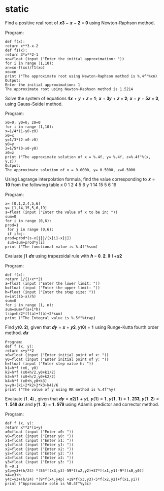 # static
Find a positive real root of 𝒙𝟑 − 𝒙 − 𝟐 = 𝟎 using Newton-Raphson method.

Program:
```
def f(x):
return x**3-x-2
def f1(x):
return 3*x**2-1
xo=float (input ("Enter the initial approximation: "))
for i in range (1,10):
xn=xo-f(xo)/f1(xo)
xo=xn
print ("The approximate root using Newton-Raphson method is %.4f"%xn)
Output:
Enter the initial approximation: 1
The approximate root using Newton-Raphson method is 1.5214
```
Solve the system of equations 𝟒𝒙 + 𝒚 + 𝒛 = 𝟏; 𝒙 + 𝟑𝒚 + 𝒛 = 𝟐; 𝒙 + 𝒚 + 𝟓𝒛 = 𝟑, using
Gauss-Seidel method.

Program:
```
x0=0; y0=0; z0=0
for i in range (1,10):
x=1/4*(1-y0-z0)
x0=x
y=1/3*(2-x0-z0)
y0=y
z=1/5*(3-x0-y0)
z0=z
print ("The approximate solution of x = %.4f, y= %.4f, z=%.4f"%(x, y,z))
Output:
The approximate solution of x = 0.0000, y= 0.5000, z=0.5000
```


Using Lagrange interpolation formula, find the value corresponding to 𝒙 = 𝟏𝟎 from the
following table
x 0 1 2 4 5 6 y 1 14 15 5 6 19

Program:
```
x= [0,1,2,4,5,6]
y= [1,14,15,5,6,19]
s=float (input ("Enter the value of x to be in: "))
sum=0
for i in range (0,6):
prod=1
 for j in range (0,6):
 if i!=j:
prod=prod*(s-x[j])/(x[i]-x[j])
 sum=sum+prod*y[i]
print ("The functional value is %.4f"%sum)
```

Evaluate ∫𝟏
𝒅𝒙 using trapezoidal rule with 𝒉 = 𝟎. 𝟐. 𝟎 𝟏+𝒙𝟐

Program:
```
def f(x):
return 1/(1+x**2)
a=float (input ("Enter the lower limit: "))
b=float (input ("Enter the upper limit: "))
h=float (input ("Enter the step size: "))
n=int((b-a)/h)
sum=0
for i in range (1, n):
sum=sum+f(a+i*h)
trap=h/2*(f(a)+f(b)+2*sum)
print ("The Integral value is %.5f"%trap)
```


Find 𝒚(𝟎. 𝟐), given that 𝒅𝒚 = 𝒙 + 𝒚𝟐, 𝒚(𝟎) = 𝟏 using Runge-Kutta fourth order method.
𝒅𝒙
```
Program:
def f (x, y):
return x+y**2
x0=float (input ("Enter initial point of x: "))
y0=float (input ("Enter initial point of y: "))
h=float (input ("Enter step value h: "))
k1=h*f (x0, y0)
k2=h*f (x0+h/2,y0+k1/2)
k3=h*f (x0+h/2,y0+k2/2)
k4=h*f (x0+h,y0+k3)
y=y0+(k1+2*k2+2*k3+k4)/6
print ("The value of y using RK method is %.4f"%y)
```


Evaluate (𝟏. 𝟒) , given that 𝒅𝒚 = 𝒙𝟐(𝟏 + 𝒚), 𝒚(𝟏) = 𝟏, 𝒚(𝟏. 𝟏) = 𝟏. 𝟐𝟑𝟑, 𝒚(𝟏. 𝟐) = 𝟏. 𝟓𝟒𝟖
𝒅𝒙
and 𝒚(𝟏. 𝟑) = 𝟏. 𝟗𝟕𝟗 using Adam’s predictor and corrector method.


Program:
```
def f (x, y):
return x**2*(1+y)
x0=float (input ("Enter x0: "))
y0=float (input ("Enter y0: "))
x1=float (input ("Enter x1: "))
y1=float (input ("Enter y1: "))
x2=float (input ("Enter x2: "))
y2=float (input ("Enter y2: "))
x3=float (input ("Enter x3: "))
y3=float (input ("Enter y3: "))
h =0.1
y4p=y3+(h/24) *(55*f(x3,y3)-59*f(x2,y2)+37*f(x1,y1)-9*f(x0,y0))
x4=x3+h
y4c=y3+(h/24) *(9*f(x4,y4p) +19*f(x3,y3)-5*f(x2,y2)+f(x1,y1))
print ("Approximate soln is %0.4f"%y4c)
```
